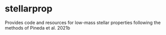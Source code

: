 # stellarprop


Provides code and resources for low-mass stellar properties following the methods of Pineda et al. 2021b
